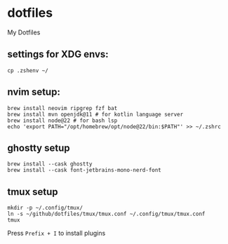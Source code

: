 # dotfiles
My Dotfiles

## settings for XDG envs:
```shell
cp .zshenv ~/
```

## nvim setup:
```shell
brew install neovim ripgrep fzf bat
brew install mvn openjdk@11 # for kotlin language server
brew install node@22 # for bash lsp
echo 'export PATH="/opt/homebrew/opt/node@22/bin:$PATH"' >> ~/.zshrc
```
## ghostty setup
```shell
brew install --cask ghostty
brew install --cask font-jetbrains-mono-nerd-font
```

## tmux setup
```shell
mkdir -p ~/.config/tmux/
ln -s ~/github/dotfiles/tmux/tmux.conf ~/.config/tmux/tmux.conf
tmux
```
Press `Prefix + I` to install plugins
